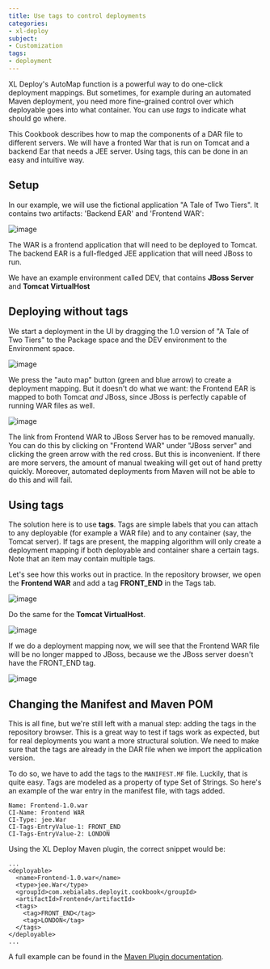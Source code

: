 ```yaml
---
title: Use tags to control deployments
categories:
- xl-deploy
subject:
- Customization
tags:
- deployment
---
```


XL Deploy's AutoMap function is a powerful way to do one-click deployment mappings. But sometimes, for example during an automated Maven deployment, you need more fine-grained control over which deployable goes into what container. You can use *tags* to indicate what should go where. 

This Cookbook describes how to map the components of a DAR file to different servers. We will have a fronted War that is run on Tomcat and a backend Ear that needs a JEE server. Using tags, this can be done in an easy and intuitive way.

## Setup

In our example, we will use the fictional application "A Tale of Two Tiers". It contains two artifacts: 'Backend EAR' and 'Frontend WAR':

![image](images/tags-application.png)

The WAR is a frontend application that will need to be deployed to Tomcat. The backend EAR is a full-fledged JEE application that will need JBoss to run.

We have an example environment called DEV, that contains **JBoss Server** and **Tomcat VirtualHost**

## Deploying without tags

We start a deployment in the UI by dragging the 1.0 version of "A Tale of Two Tiers" to the Package space and the DEV environment to the Environment space.

![image](images/tags-deployment-start.png)

We press the "auto map" button (green and blue arrow) to create a deployment mapping. But it doesn't do what we want: the Frontend EAR is mapped to both Tomcat *and* JBoss, since JBoss is perfectly capable of running WAR files as well.

![image](images/tags-deployment-mapped-both.png)

The link from Frontend WAR to JBoss Server has to be removed manually. You can do this by clicking on "Frontend WAR" under "JBoss server" and clicking the green arrow with the red cross. But this is inconvenient. If there are more servers, the amount of manual tweaking will get out of hand pretty quickly. Moreover, automated deployments from Maven will not be able to do this and will fail.

## Using tags

The solution here is to use **tags**. Tags are simple labels that you can attach to any deployable (for example a WAR file) and to any container (say, the Tomcat server). If tags are present, the mapping algorithm will only create a deployment mapping if both deployable and container share a certain tags. Note that an item may contain multiple tags.

Let's see how this works out in practice. In the repository browser, we open the **Frontend WAR** and add a tag **FRONT_END** in the Tags tab.

![image](images/tags-war-tag.png)

Do the same for the **Tomcat VirtualHost**.

![image](images/tags-tomcat-tag.png)

If we do a deployment mapping now, we will see that the Frontend WAR file will be no longer mapped to JBoss, because we the JBoss server doesn't have the FRONT_END tag.

![image](images/tags-deployment-mapped-ok.png)

## Changing the Manifest and Maven POM
This is all fine, but we're still left with a manual step: adding the tags in the repository browser. This is a great way to test if tags work as expected, but for real deployments you want a more structural solution. We need to make sure that the tags are already in the DAR file when we import the application version.

To do so, we have to add the tags to the `MANIFEST.MF` file. Luckily, that is quite easy. Tags are modeled as a property of type Set of Strings. So here's an example of the war entry in the manifest file, with tags added.

    Name: Frontend-1.0.war
    CI-Name: Frontend WAR
    CI-Type: jee.War
    CI-Tags-EntryValue-1: FRONT_END
    CI-Tags-EntryValue-2: LONDON

Using the XL Deploy Maven plugin, the correct snippet would be:

    ...
    <deployable>
      <name>Frontend-1.0.war</name>
      <type>jee.War</type>
      <groupId>com.xebialabs.deployit.cookbook</groupId>
      <artifactId>Frontend</artifactId>
      <tags>
        <tag>FRONT_END</tag>
        <tag>LONDON</tag>
      </tags>
    </deployable>
    ...
    
A full example can be found in the [Maven Plugin documentation](http://tech.xebialabs.com/deployit-maven-plugin/).